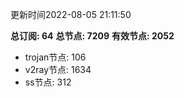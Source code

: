 更新时间2022-08-05 21:11:50

**总订阅: 64**
**总节点: 7209**
**有效节点: 2052**
- trojan节点: 106
- v2ray节点: 1634
- ss节点: 312

